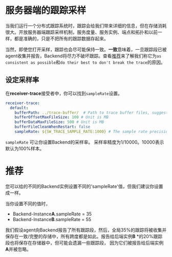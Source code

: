 # 服务器端的跟踪采样
当我们运行一个分布式跟踪系统时，跟踪会给我们带来详细的信息，但在存储消耗很大。开放服务器端跟踪采样机制，服务度量、服务实例、端点和拓扑和以前一样，都是准确的，只是不把所有的跟踪数据存起来。

当然，即使您打开采样，跟踪也会尽可能保持一致。**一致**意味着，一旦跟踪段已被agent收集并报告，Backend将尽力不破坏跟踪。查看[推荐](#推荐)来了解我们称它为`as consistent as possible`和`do their best to don't break the trace`的原因。

## 设定采样率
在**receiver-trace**接受者中，你可以找到`sampleRate`设置。

```yaml
receiver-trace:
  default:
    bufferPath: ../trace-buffer/  # Path to trace buffer files, suggest to use absolute path
    bufferOffsetMaxFileSize: 100 # Unit is MB
    bufferDataMaxFileSize: 500 # Unit is MB
    bufferFileCleanWhenRestart: false
    sampleRate: ${SW_TRACE_SAMPLE_RATE:1000} # The sample rate precision is 1/10000. 10000 means 100% sample in default.
```

`sampleRate` 可让你设置Backend的采样率。
采样率精度为1/10000。10000表示默认为100%样本。

# 推荐
您可以给的不同的Backend实例设置不同的'sampleRate'值，但我们建议你设置成一样。

当你设置不同的值时，
* Backend-Instance**A**.sampleRate = 35
* Backend-Instance**B**.sampleRate = 55

我们假设agent向Backend报告了所有跟踪段，然后，全局35%的跟踪将被收集并保存在一致/完整的存储中，所有跨度都是如此。报告给后端实例**B** *的20%跟踪段也将保存在存储器中，但可能会遗漏一些跟踪段， 因为它们被报告给后端实例**A**并被忽略。